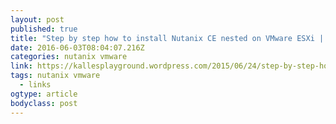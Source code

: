 ```yaml
---
layout: post
published: true
title: "Step by step how to install Nutanix CE nested on VMware ESXi | Kalle's playground"
date: 2016-06-03T08:04:07.216Z
categories: nutanix vmware 
link: https://kallesplayground.wordpress.com/2015/06/24/step-by-step-how-to-install-nutanix-ce-nested-on-vmware-esxi/comment-page-1/
tags: nutanix vmware
  - links
ogtype: article
bodyclass: post
---
```


